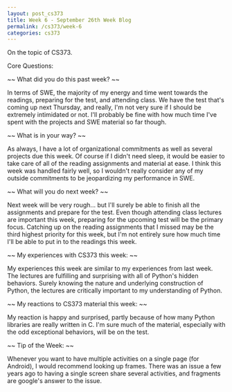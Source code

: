 ```yaml
---
layout: post_cs373
title: Week 6 - September 26th Week Blog
permalink: /cs373/week-6
categories: cs373
---
```


On the topic of CS373.

Core Questions:

~~ What did you do this past week? ~~

In terms of SWE, the majority of my energy and time went towards the readings, preparing for the test, and attending class. We have the test that's coming up next Thursday, and really, I'm not very sure if I should be extremely intimidated or not. I'll probably be fine with how much time I've spent with the projects and SWE material so far though.



~~ What is in your way? ~~

As always, I have a lot of organizational commitments as well as several projects due this week. Of course if I didn't need sleep, it would be easier to take care of all of the reading assignments and material at ease. I think this week was handled fairly well, so I wouldn't really consider any of my outside commitments to be jeopardizing my performance in SWE.



~~ What will you do next week? ~~

Next week will be very rough... but I'll surely be able to finish all the assignments and prepare for the test. Even though attending class lectures are important this week, preparing for the upcoming test will be the primary focus. Catching up on the reading assignments that I missed may be the third highest priority for this week, but I'm not entirely sure how much time I'll be able to put in to the readings this week.



~~ My experiences with CS373 this week: ~~

My experiences this week are similar to my experiences from last week. The lectures are fulfilling and surprising with all of Python's hidden behaviors. Surely knowing the nature and underlying construction of Python, the lectures are critically important to my understanding of Python.



~~ My reactions to CS373 material this week: ~~

My reaction is happy and surprised, partly because of how many Python libraries are really written in C. I'm sure much of the material, especially with the odd exceptional behaviors, will be on the test.



~~ Tip of the Week: ~~

Whenever you want to have multiple activities on a single page (for Android), I would recommend looking up frames. There was an issue a few years ago to having a single screen share several activities, and fragments are google's answer to the issue.



